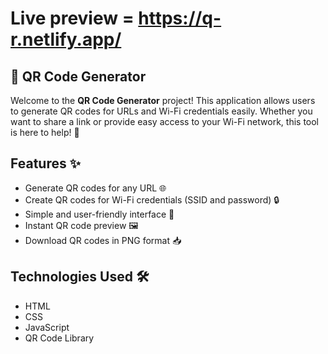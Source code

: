 # Live preview = https://q-r.netlify.app/

## 📱 QR Code Generator

Welcome to the **QR Code Generator** project! This application allows users to generate QR codes for URLs and Wi-Fi credentials easily. Whether you want to share a link or provide easy access to your Wi-Fi network, this tool is here to help! 🚀

## Features ✨
- Generate QR codes for any URL 🌐
- Create QR codes for Wi-Fi credentials (SSID and password) 🔒
- Simple and user-friendly interface 🎨
- Instant QR code preview 🖼️
- Download QR codes in PNG format 📥

## Technologies Used 🛠️
- HTML
- CSS
- JavaScript
- QR Code Library
